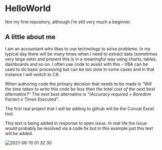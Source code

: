 # HelloWorld
Not my first repository, although I'm still very much a beginner.

## A little about me

I am an accountant who likes to use technology to solve problems.  In my typical day there will be many times when I need to extract data (sometimes very large sets) and present this is in a meaningful way using charts, tables, dashboards and so on.  I often use code to assist with this - VBA can be used to do basic processing but can be too slow in some cases and in that instance I will switch to C#.  

When authoring code the primary decision that needs to be made is *"Will the time taken to write this code be less than the total cost of the next best alternative?"*  The next best alternative is *"(Accuracy required + Boredom Factor) x Times Executed"*.

The first real project that I will be adding to github will be the Concat Excel tool.

This text is being added in response to open issue.  In real life the issue would probably be resolved via a code fix but in this example just this text will be added.


![2021-06-10 01 32 30](https://user-images.githubusercontent.com/10345958/132109425-df108745-f291-4c5d-9a65-bc5ad4674e5c.jpg)




